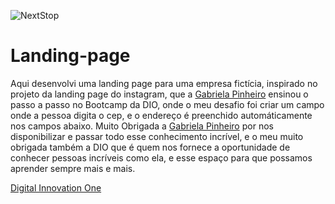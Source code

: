 ![NextStop](https://user-images.githubusercontent.com/87665209/147407075-2ee06a74-f59e-40a8-8d1d-e2d30d984851.png)
# Landing-page

Aqui desenvolvi uma landing page para uma empresa fictícia, inspirado no projeto da landing page do instagram, que a <a href="https://github.com/SpruceGabriela">Gabriela Pinheiro</a> ensinou o passo a passo no Bootcamp da DIO, onde o meu desafio foi criar um campo onde a pessoa digita o cep, e o endereço é preenchido automáticamente nos campos abaixo. Muito Obrigada a <a href="https://github.com/SpruceGabriela">Gabriela Pinheiro</a> por nos disponibilizar e passar todo esse conhecimento incrível, e o meu muito obrigada também a DIO que é quem nos fornece a oportunidade de conhecer pessoas incríveis como ela, e esse espaço para que possamos aprender sempre mais e mais.

<a href="https://dio.me/sign-up?ref=UA3T5KTOS0">Digital Innovation One</a>

